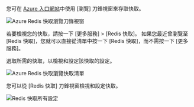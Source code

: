 您可在 [Azure 入口網站](https://portal.azure.com)中使用 [瀏覽] 刀鋒視窗來存取快取。

![Azure Redis 快取瀏覽刀鋒視窗](media/redis-cache-browse/redis-cache-browse.png)

若要檢視您的快取，請按一下 [更多服務] > [Redis 快取]。 如果您最近曾瀏覽至 [Redis 快取]，您就可以直接從清單中按一下 [Redis 快取]，而不需按一下 [更多服務]。

選取所需的快取，以檢視和設定該快取的設定。

![Azure Redis 快取瀏覽快取清單](media/redis-cache-browse/redis-caches.png)

您可以從 [Redis 快取] 刀鋒視窗檢視和設定快取。

![Redis 快取所有設定](media/redis-cache-browse/redis-cache-blade.png)

